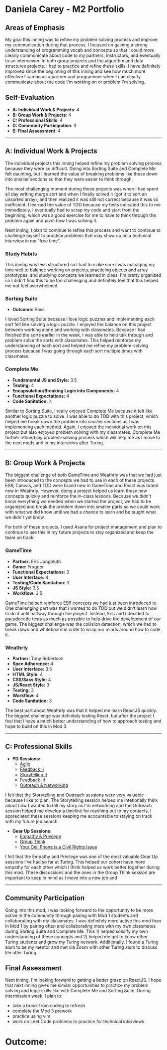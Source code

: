 # Daniela Carey - M2 Portfolio

## Areas of Emphasis
My goal this inning was to refine my problem solving process and improve my communication during that process. I focused on gaining a strong understanding of programming vocab and concepts so that I could more clearly communicate about code to my partners, instructors, and eventually to an interviewer. In both group projects and the algorithm and data structures projects, I had to practice and refine these skills. I have definitely improved since the beginning of this inning and see how much more effective I can be as a partner and programmer when I can clearly communicate about the code I'm working on or problem I'm solving. 

## Self-Evaluation

* **A: Individual Work & Projects**: 4
* **B: Group Work & Projects**: 4
* **C: Professional Skills**: 4
* **D: Community Participation**: 3
* **E: Final Assessment**: 4

-----------------------

## A: Individual Work & Projects
The individual projects this inning helped refine my problem solving process because they were so difficult. Going into Sorting Suite and Complete Me felt daunting, but I learned the value of breaking problems like these down into smaller sections so that they were easier to think through. 

The most challenging moment during these projects was when I had spent all day writing merge sort and when I finally solved it (got it to sort an unsorted array), and then realized it was still not correct because it was so inefficient. I learned the value of TDD because my tests indicated this to me immediately. I eventually had to scrap my code and start from the beginning, which was a good exercise for me to have to think through the problem again and pivot how I was solving it. 

Next inning, I plan to continue to refine this process and want to continue to challenge myself to practice problems that may show up on a technical interview in my "free time". 

### Study Habits
This inning was less structured so I had to make sure I was managing my time well to balance working on projects, practicing objects and array prototypes, and studying concepts we learned in class. I'm pretty organized so I didn't find this to be too challenging and definitely feel that this helped me not feel overwhelmed. 

### Sorting Suite
* **Outcome:** Pass

I loved Sorting Suite because I love logic puzzles and implementing each sort felt like solving a logic puzzle. I enjoyed the balance on this project between working alone and working with classmates. Because I had finished the sorts earlier in the week, I was able to help talk through and problem solve the sorts with classmates. This helped reinforce my understanding of each sort and helped me refine my problem-solving process because I was going through each sort multiple times with classmates.

### Complete Me
* **Fundamental JS and Style:** 3.5
* **Testing:** 4
* **Encapsulation/Breaking Logic into Components:** 4
* **Functional Expectations:** 4
* **Code Sanitation:** 4

Similar to Sorting Suite, I really enjoyed Complete Me because it felt like another logic puzzle to solve. I was able to do TDD with this project, which helped me break down the problem into smaller sections as I was implementing each method. Again, I enjoyed the individual work on this project but also enjoyed problem solving with my classmates. Complete Me further refined my problem-solving process which will help me as I move to the next mods and in my interviews after Turing.

-----------------------
## B: Group Work & Projects

The biggest challenge of both GameTime and Weathrly was that we had just been introduced to the concepts we had to use in each of these projects. ES6, Canvas, and TDD were brand new in GameTime and React was brand new in Weathrly. However, doing a project helped us learn these new concepts quickly and reinforce the in-class lessons. Because we didn't know everything we needed when we started the project, we had to be organized and break the problem down into smaller parts so we could work with what we did know until we had a chance to learn and be taught what we didn't yet know. 

For both of these projects, I used Asana for project management and plan to continue to use this in my future projects to stay organized and keep the team on track. 

### GameTime
* **Partner:** Eric Jungbluth
* **Game:** Frogger
* **Functional Expectations:** 3
* **User Interface:** 4
* **Testing/Code Sanitation:** 3
* **JS Style:** 3.5
* **Workflow:** 3.5

GameTime helped reinforce ES6 concepts we had just been introduced to. One challenging part was that I wanted to do TDD but we didn't learn how to do it until halfway through the project. Instead, Eric and I decided to pseudocode tests as much as possible to help drive the development of our game. The biggest challenge was the collision detection, which we had to break down and whiteboard in order to wrap our minds around how to code it. 

### Weathrly
* **Partner:** Tony Robertson
* **Spec Adherence:** 4
* **User Interface:** 3.5
* **HTML Style:** 4
* **CSS/Sass Style:** 4
* **JS/React Style:** 3
* **Testing:** 3
* **Workflow:** 4
* **Code Sanitation:** 3

The best part about Weathrly was that it helped me learn ReactJS quickly. The biggest challenge was definitely testing React, but after the project I feel that I have a much better understanding of how to approach testing and hope to build on this in Mod 3. 

-----------------------

## C: Professional Skills

* **PD Sessions:**
  * [Agile](https://github.com/turingschool/career-development-curriculum/blob/master/module_two/agile_practices_and_leadership.md)
  * [Feedback II](https://github.com/turingschool/career-development-curriculum/blob/master/module_two/feedback_ii.md)
  * [Storytelling II](https://github.com/turingschool/career-development-curriculum/blob/master/module_two/professional_storytelling_ii.md)
  * [Feedback III](https://github.com/turingschool/career-development-curriculum/blob/master/module_two/feedback_iii.md)
  * [Outreach & Networking](https://github.com/turingschool/career-development-curriculum/blob/master/module_two/outreach_and_networking.md)

I felt that the Storytelling and Outreach sessions were very valuable because I like to plan. The Storytelling session helped me intetionally think about how I wanted to tell my story as I'm networking and the Outreach session helped me develop a timeline for reaching out to my contacts. I appreciated these sessions keeping me accountable to staying on track with my future job search. 

* **Gear Up Sessions:**
  * [Empathy & Privilege](https://github.com/turingschool/gear-up/blob/master/Mod2_Week1_Empathy_and_Privilege.markdown)
  * [Group Think](https://github.com/turingschool/gear-up/blob/master/Rotation_Session_Groupthink.md)
  * [Your Cell Phone is a Civil Rights Issue]()

I felt that the Empathy and Privilege was one of the most valuable Gear Up sessions I've had so far at Turing. This helped our cohort have more empathy for each other which I think helped us work better together during this mod. These discussions and the ones in the Group Think session are important to keep in mind as I move into a new job and 

-----------------------

## Community Participation

Going into this mod, I was looking forward to the opportunity to be more active in the community through pairing with Mod 1 students and collaborating with my classmates. I was definitely more active this mod than in Mod 1 by pairing often and collaborating more with my own classmates during Sorting Suite and Complete Me. This 1) helped solidify my own understanding of these concepts and 2) helped me get to know other Turing students and grow my Turing network. Additionally, I found a Turing alum to be my mentor and met via Zoom with other Turing alum to discuss life after Turing. 

## Final Assessment

Next inning, I'm looking forward to getting a better grasp on ReactJS. I hope that next inning gives me similar opportunities to practice my problem solving and logic skills like with Complete Me and Sorting Suite. During intermission week, I plan to:
* take a break from coding to refresh
* complete the Mod 3 prework
* practice using vim
* work on Leet Code problems to practice for technical interviews

# Outcome:

